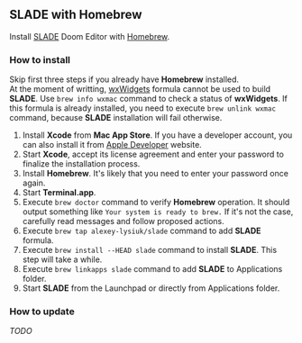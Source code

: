 ## SLADE with Homebrew
Install [SLADE](http://slade.mancubus.net/) Doom Editor with [Homebrew](http://brew.sh/).

### How to install
Skip first three steps if you already have **Homebrew** installed.  
At the moment of writting, [wxWidgets](https://www.wxwidgets.org/) formula cannot be used to build **SLADE**. Use `brew info wxmac` command to check a status of **wxWidgets**. If this formula is already installed, you need to execute `brew unlink wxmac` command, because **SLADE** installation will fail otherwise.

1. Install **Xcode** from **Mac App Store**. If you have a developer account, you can also install it from [Apple Developer](https://developer.apple.com/downloads/) website.
2. Start **Xcode**, accept its license agreement and enter your password to finalize the installation process.
3. Install **Homebrew**. It's likely that you need to enter your password once again.
4. Start **Terminal.app**.
5. Execute `brew doctor` command to verify **Homebrew** operation. It should output something like `Your system is ready to brew.` If it's not the case, carefully read messages and follow proposed actions.
6. Execute `brew tap alexey-lysiuk/slade` command to add **SLADE** formula.
7. Execute `brew install --HEAD slade` command to install **SLADE**. This step will take a while.
8. Execute `brew linkapps slade` command to add **SLADE** to Applications folder.
9. Start **SLADE** from the Launchpad or directly from Applications folder.

### How to update
_TODO_
